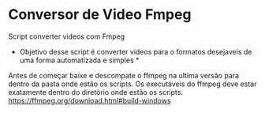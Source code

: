 # Conversor de Video Fmpeg
 Script converter videos com Fmpeg
 * Objetivo desse script é converter videos para o formatos desejaveis de uma forma automatizada e simples *

Antes de começar baixe e descompate o ffmpeg na ultima versão para dentro da pasta onde estão os scripts.
Os executáveis do ffmpeg deve estar exatamente dentro do diretório onde estão os scripts.
https://ffmpeg.org/download.html#build-windows

